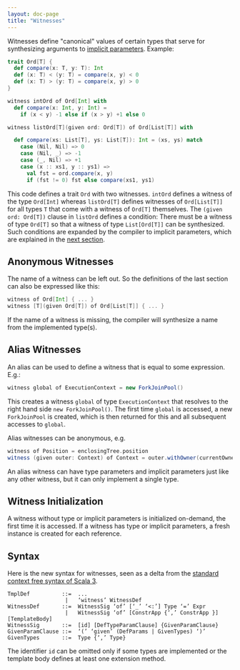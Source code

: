 ```yaml
---
layout: doc-page
title: "Witnesses"
---
```


Witnesses define "canonical" values of certain types
that serve for synthesizing arguments to [implicit parameters](./given-clauses.md). Example:

```scala
trait Ord[T] {
  def compare(x: T, y: T): Int
  def (x: T) < (y: T) = compare(x, y) < 0
  def (x: T) > (y: T) = compare(x, y) > 0
}

witness intOrd of Ord[Int] with
  def compare(x: Int, y: Int) =
    if (x < y) -1 else if (x > y) +1 else 0

witness listOrd[T](given ord: Ord[T]) of Ord[List[T]] with

  def compare(xs: List[T], ys: List[T]): Int = (xs, ys) match
    case (Nil, Nil) => 0
    case (Nil, _) => -1
    case (_, Nil) => +1
    case (x :: xs1, y :: ys1) =>
      val fst = ord.compare(x, y)
      if (fst != 0) fst else compare(xs1, ys1)
```
This code defines a trait `Ord` with two witnesses. `intOrd` defines
a witness of the type `Ord[Int]` whereas `listOrd[T]` defines witnesses
of `Ord[List[T]]` for all types `T` that come with a witness of `Ord[T]`
themselves. The `(given ord: Ord[T])` clause in `listOrd` defines a condition: There must be a
witness of type `Ord[T]` so that a witness of type `List[Ord[T]]` can
be synthesized. Such conditions are expanded by the compiler to implicit
parameters, which are explained in the [next section](./given-clauses.md).

## Anonymous Witnesses

The name of a witness can be left out. So the definitions
of the last section can also be expressed like this:
```scala
witness of Ord[Int] { ... }
witness [T](given Ord[T]) of Ord[List[T]] { ... }
```
If the name of a witness is missing, the compiler will synthesize a name from
the implemented type(s).

## Alias Witnesses

An alias can be used to define a witness that is equal to some expression. E.g.:
```scala
witness global of ExecutionContext = new ForkJoinPool()
```
This creates a witness `global` of type `ExecutionContext` that resolves to the right
hand side `new ForkJoinPool()`.
The first time `global` is accessed, a new `ForkJoinPool` is created, which is then
returned for this and all subsequent accesses to `global`.

Alias witnesses can be anonymous, e.g.
```scala
witness of Position = enclosingTree.position
witness (given outer: Context) of Context = outer.withOwner(currentOwner)
```
An alias witness can have type parameters and implicit parameters just like any other witness,
but it can only implement a single type.

## Witness Initialization

A witness without type or implicit parameters is initialized on-demand, the first
time it is accessed. If a witness has type or implicit parameters, a fresh instance
is created for each reference.

## Syntax

Here is the new syntax for witnesses, seen as a delta from the [standard context free syntax of Scala 3](../../internals/syntax.md).
```
TmplDef          ::=  ...
                  |   ‘witness’ WitnessDef
WitnessDef       ::=  WitnessSig ‘of’ [‘_’ ‘<:’] Type ‘=’ Expr
                  |   WitnessSig ‘of’ [ConstrApp {‘,’ ConstrApp }] [TemplateBody]
WitnessSig       ::=  [id] [DefTypeParamClause] {GivenParamClause}
GivenParamClause ::=  ‘(’ ‘given’ (DefParams | GivenTypes) ‘)’
GivenTypes       ::=  Type {‘,’ Type}
```
The identifier `id` can be omitted only if some types are implemented or the template body defines at least one extension method.
